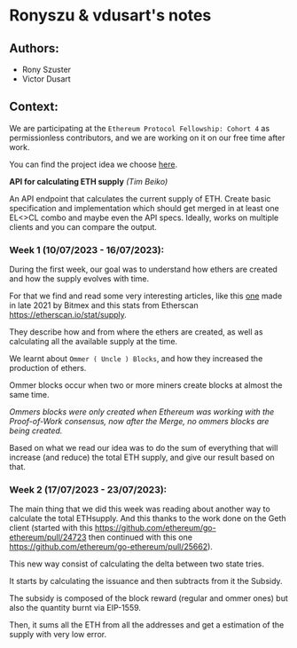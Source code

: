 # Ronyszu & vdusart's notes

## Authors:

- Rony Szuster
- Victor Dusart

## Context:

We are participating at the `Ethereum Protocol Fellowship: Cohort 4` as permissionless contributors, and we are working on it on our free time after work.

You can find the project idea we choose [here](https://github.com/eth-protocol-fellows/cohort-four/blob/master/projects/project-ideas.md#api-for-calculating-eth-supply).

**API for calculating ETH supply** *(Tim Beiko)*

An API endpoint that calculates the current supply of ETH. Create basic specification and implementation which should get merged  in at least one EL<>CL combo and maybe even the API specs. Ideally, works on multiple clients and you can compare the output.

### Week 1 (10/07/2023 - 16/07/2023):

During the first week, our goal was to understand how ethers are created and how the supply evolves with time.

For that we find and read some very interesting articles, like this [one](https://blog.bitmex.com/checking-ethereums-total-supply/) made in late 2021 by Bitmex and this stats from Etherscan https://etherscan.io/stat/supply.

They describe how and from where the ethers are created, as well as calculating all the available supply at the time.

We learnt about `Ommer ( Uncle ) Blocks`, and how they increased the production of ethers.

Ommer blocks occur when two or more miners create blocks at almost the same time.

*Ommers blocks were only created when Ethereum was working with the Proof-of-Work consensus, now after the Merge, no ommers blocks are being created.*

Based on what we read our idea was to do the sum of everything that will increase (and reduce) the total ETH supply, and give our result based on that.

### Week 2 (17/07/2023 - 23/07/2023):

The main thing that we did this week was reading about another way to calculate the total ETHsupply. And this thanks to the work done on the Geth client (started with this https://github.com/ethereum/go-ethereum/pull/24723 then continued with this one https://github.com/ethereum/go-ethereum/pull/25662).

This new way consist of calculating the delta between two state tries.

It starts by calculating the issuance and then subtracts from it the Subsidy.

The subsidy is composed of the block reward (regular and ommer ones) but also the quantity burnt via EIP-1559.

Then, it sums all the ETH from all the addresses and get a estimation of the supply with very low error.

